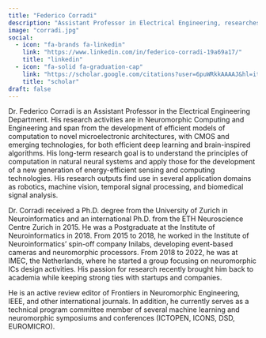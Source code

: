 ```yaml
---
title: "Federico Corradi"
description: "Assistant Professor in Electrical Engineering, researches neuromorphic computing, from models to microelectronic architectures for efficient deep learning."
image: "corradi.jpg"
social:
  - icon: "fa-brands fa-linkedin"
    link: "https://www.linkedin.com/in/federico-corradi-19a69a17/"
    title: "linkedin"
  - icon: "fa-solid fa-graduation-cap"
    link: "https://scholar.google.com/citations?user=6puWRkkAAAAJ&hl=it"
    title: "scholar"
draft: false
---
```

Dr. Federico Corradi is an Assistant Professor in the Electrical Engineering Department. His research activities are in Neuromorphic Computing and Engineering and span from the development of efficient models of computation to novel microelectronic architectures, with CMOS and emerging technologies, for both efficient deep learning and brain-inspired algorithms. His long-term research goal is to understand the principles of computation in natural neural systems and apply those for the development of a new generation of energy-efficient sensing and computing technologies. His research outputs find use in several application domains as robotics, machine vision, temporal signal processing, and biomedical signal analysis.

Dr. Corradi received a Ph.D. degree from the University of Zurich in Neuroinformatics and an international Ph.D. from the ETH Neuroscience Centre Zurich in 2015. He was a Postgraduate at the Institute of Neuroinformatics in 2018. From 2015 to 2018, he worked in the Institute of Neuroinformatics’ spin-off company Inilabs, developing event-based cameras and neuromorphic processors. From 2018 to 2022, he was at IMEC, the Netherlands, where he started a group focusing on neuromorphic ICs design activities. His passion for research recently brought him back to academia while keeping strong ties with startups and companies.

He is an active review editor of Frontiers in Neuromorphic Engineering, IEEE, and other international journals. In addition, he currently serves as a technical program committee member of several machine learning and neuromorphic symposiums and conferences (ICTOPEN, ICONS, DSD, EUROMICRO).
